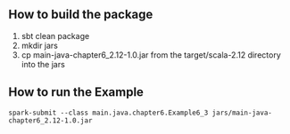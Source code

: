 ## How to build the package
1. sbt clean package
2. mkdir jars
3. cp main-java-chapter6_2.12-1.0.jar from the target/scala-2.12 directory into the jars

## How to run the Example

`spark-submit --class main.java.chapter6.Example6_3 jars/main-java-chapter6_2.12-1.0.jar`
